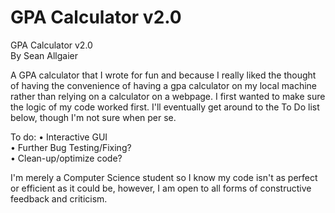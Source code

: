 # GPA Calculator v2.0

GPA Calculator v2.0  
By Sean Allgaier

A GPA calculator that I wrote for fun and because I really liked the thought of having the convenience of having a gpa calculator on my local machine rather than relying on a calculator on a webpage. 
I first wanted to make sure the logic of my code worked first. I'll eventually get around to the To Do list below, though I'm not sure when per se.

To do:
• Interactive GUI  
• Further Bug Testing/Fixing?  
• Clean-up/optimize code?  

I'm merely a Computer Science student so I know my code isn't as perfect or efficient as it could be, however, I am open to all forms of constructive feedback and criticism.
